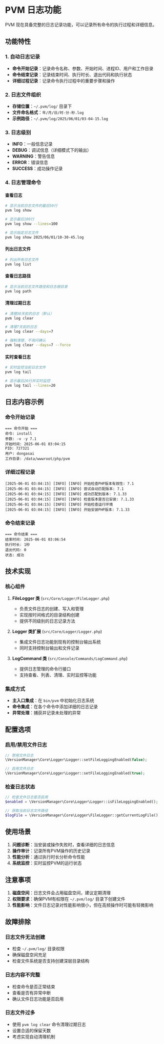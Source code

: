 # PVM 日志功能

PVM 现在具备完整的日志记录功能，可以记录所有命令的执行过程和详细信息。

## 功能特性

### 1. 自动日志记录
- **命令开始记录**：记录命令名称、参数、开始时间、进程ID、用户和工作目录
- **命令结束记录**：记录结束时间、执行时长、退出代码和执行状态
- **详细过程记录**：记录命令执行过程中的重要步骤和操作

### 2. 日志文件组织
- **存储位置**：`~/.pvm/log/` 目录下
- **文件命名格式**：`年/月/日/时-分-秒.log`
- **示例路径**：`~/.pvm/log/2025/06/01/03-04-15.log`

### 3. 日志级别
- **INFO**：一般信息记录
- **DEBUG**：调试信息（详细模式下的输出）
- **WARNING**：警告信息
- **ERROR**：错误信息
- **SUCCESS**：成功操作记录

### 4. 日志管理命令

#### 查看日志
```bash
# 显示当前日志文件的最后50行
pvm log show

# 显示最后100行
pvm log show --lines=100

# 显示指定日志文件
pvm log show 2025/06/01/10-30-45.log
```

#### 列出日志文件
```bash
# 列出所有日志文件
pvm log list
```

#### 查看日志路径
```bash
# 显示当前日志文件路径和日志根目录
pvm log path
```

#### 清理过期日志
```bash
# 清理30天前的日志（默认）
pvm log clear

# 清理7天前的日志
pvm log clear --days=7

# 强制清理，不询问确认
pvm log clear --days=7 --force
```

#### 实时查看日志
```bash
# 实时监控当前日志文件
pvm log tail

# 显示最后20行并实时监控
pvm log tail --lines=20
```

## 日志内容示例

### 命令开始记录
```
=== 命令开始 ===
命令: install
参数: -v -y 7.1
开始时间: 2025-06-01 03:04:15
PID: 727321
用户: dongasai
工作目录: /data/wwwroot/php/pvm
```

### 详细过程记录
```
[2025-06-01 03:04:15] [INFO] [INFO] 开始检查PHP版本有效性: 7.1
[2025-06-01 03:04:15] [INFO] [INFO] 尝试自动匹配版本: 7.1
[2025-06-01 03:04:15] [INFO] [INFO] 成功匹配到版本: 7.1.33
[2025-06-01 03:04:15] [INFO] [INFO] 检查版本是否已安装: 7.1.33
[2025-06-01 03:04:15] [INFO] [INFO] 开始检查运行环境
[2025-06-01 03:04:15] [INFO] [INFO] 开始安装PHP版本: 7.1.33
```

### 命令结束记录
```
=== 命令结束 ===
结束时间: 2025-06-01 03:06:54
执行时长: 1秒
退出代码: 0
状态: 成功
```

## 技术实现

### 核心组件

1. **FileLogger 类** (`src/Core/Logger/FileLogger.php`)
   - 负责文件日志的创建、写入和管理
   - 实现按时间格式的目录结构创建
   - 提供不同级别的日志记录方法

2. **Logger 类扩展** (`src/Core/Logger/Logger.php`)
   - 集成文件日志功能到现有的控制台输出系统
   - 同时支持控制台输出和文件记录

3. **LogCommand 类** (`src/Console/Commands/LogCommand.php`)
   - 提供日志管理的命令行接口
   - 支持查看、列表、清理、实时监控等功能

### 集成方式

- **主入口集成**：在 `bin/pvm` 中初始化日志系统
- **命令集成**：在各个命令中添加详细的日志记录
- **异常处理**：捕获并记录未处理的异常

## 配置选项

### 启用/禁用文件日志
```php
// 禁用文件日志
\VersionManager\Core\Logger\Logger::setFileLoggingEnabled(false);

// 启用文件日志
\VersionManager\Core\Logger\Logger::setFileLoggingEnabled(true);
```

### 检查日志状态
```php
// 检查文件日志是否启用
$enabled = \VersionManager\Core\Logger\Logger::isFileLoggingEnabled();

// 获取当前日志文件路径
$logFile = \VersionManager\Core\Logger\FileLogger::getCurrentLogFile();
```

## 使用场景

1. **问题诊断**：当安装或操作失败时，查看详细的日志信息
2. **操作审计**：记录所有PVM操作的历史记录
3. **性能分析**：通过执行时长分析命令性能
4. **系统监控**：实时监控PVM的运行状态

## 注意事项

1. **磁盘空间**：日志文件会占用磁盘空间，建议定期清理
2. **权限要求**：确保PVM有权限在 `~/.pvm/log/` 目录下创建文件
3. **性能影响**：文件日志记录对性能影响很小，但在高频操作时可能有轻微影响

## 故障排除

### 日志文件无法创建
- 检查 `~/.pvm/log/` 目录权限
- 确保磁盘空间充足
- 检查文件系统是否支持创建深层目录结构

### 日志内容不完整
- 检查命令是否正常结束
- 查看是否有异常中断
- 确认文件日志功能是否启用

### 日志文件过多
- 使用 `pvm log clear` 命令清理过期日志
- 设置合适的保留天数
- 考虑实现自动清理机制
